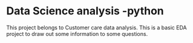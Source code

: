 # Data Science analysis -python

This project belongs to Customer care data analysis. This is a basic EDA project to draw out some information to some questions. 
